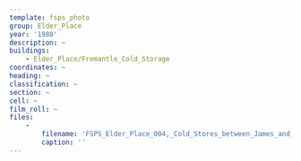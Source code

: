 ```yaml
---
template: fsps_photo
group: Elder_Place
year: '1980'
description: ~
buildings:
    - Elder_Place/Fremantle_Cold_Storage
coordinates: ~
heading: ~
classification: ~
section: ~
cell: ~
film_roll: ~
files:
    -
        filename: 'FSPS_Elder_Place_004,_Cold_Stores_between_James_and_Edward,_7-6-J,_1980.png'
        caption: ''
---
```

